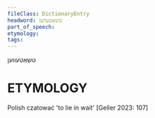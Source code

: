 ```yaml
---
fileClass: DictionaryEntry
headword: טשאַטעווען
part_of_speech: 
etymology: 
tags: 
---
```

טשאַטעווען

ETYMOLOGY
===========
Polish czatować 'to lie in wait'
[Geller 2023: 107]